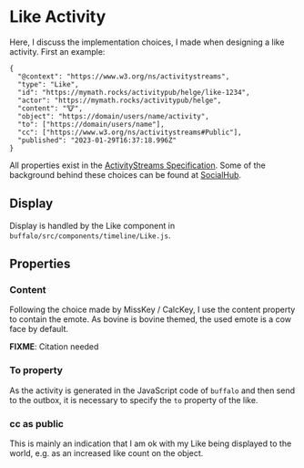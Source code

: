 # Like Activity

Here, I discuss the implementation choices, I made when designing a like activity. First an example:

```
{
  "@context": "https://www.w3.org/ns/activitystreams",
  "type": "Like",
  "id": "https://mymath.rocks/activitypub/helge/like-1234",
  "actor": "https://mymath.rocks/activitypub/helge",
  "content": "🐮",
  "object": "https://domain/users/name/activity",
  "to": ["https://domain/users/name"],
  "cc": ["https://www.w3.org/ns/activitystreams#Public"],
  "published": "2023-01-29T16:37:18.996Z"
}

```

All properties exist in the [ActivityStreams Specification](https://www.w3.org/ns/activitystreams).
Some of the background behind these choices can be found at [SocialHub](https://socialhub.activitypub.rocks/t/like-activity/2925).

## Display

Display is handled by the Like component in `buffalo/src/components/timeline/Like.js`.

## Properties

### Content

Following the choice made by MissKey / CalcKey, I use the content property to contain the emote. As bovine is bovine themed, the used emote is a cow face by default.

**FIXME**: Citation needed

### To property

As the activity is generated in the JavaScript code of `buffalo` and then send to the outbox, it is necessary to specify the `to` property of the like.

### cc as public

This is mainly an indication that I am ok with my Like being displayed to the world, e.g. as an increased like count on the object.

